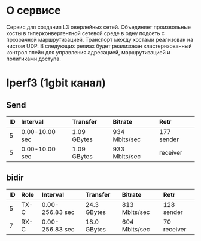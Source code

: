 # О сервисе
Сервис для создания  L3 оверлейных сетей. Объединяет произвольные хосты в гиперконвергентной сетевой среде в одну подсеть с прозрачной маршрутизацией. Транспорт между хостами реализован на чистом UDP.
В следующих релиах будет реализован кластеризованный контрол плейн для управления адресацией, маршрутизацией и политиками доступа.

# Iperf3  (1gbit канал)
## Send
| ID | Interval | Transfer | Bitrate | Retr |
| :--| :--- | :--- | :--- | :--- |
| 5 | 0.00-10.00 sec | 1.09 GBytes | 934 Mbits/sec | 177 sender |
| 5 | 0.00-10.00 sec | 1.09 GBytes | 933 Mbits/sec | receiver |

## bidir
| ID | Role | Interval | Transfer | Bitrate | Retr |
|:---|:-----|:----------------|:------------|:--------------|:------------|
| 5 | TX-C | 0.00-256.83 sec | 24.3 GBytes | 813 Mbits/sec | 128 sender |
| 7 | RX-C | 0.00-256.83 sec | 18.0 GBytes | 604 Mbits/sec | 70 receiver |


